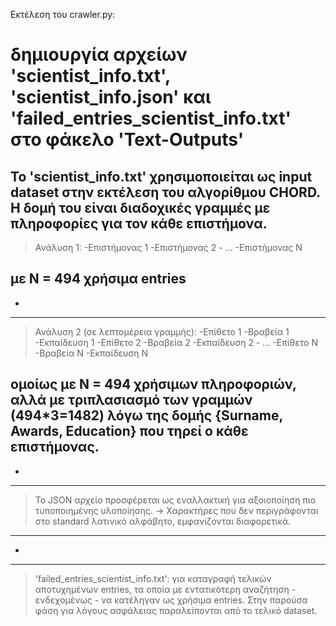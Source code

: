Εκτέλεση του crawler.py:
# δημιουργία αρχείων 'scientist_info.txt', 'scientist_info.json' και 'failed_entries_scientist_info.txt' στο φάκελο 'Text-Outputs'

Το 'scientist_info.txt' χρησιμοποιείται ως input dataset στην εκτέλεση του αλγορίθμου CHORD. 
Η δομή του είναι διαδοχικές γραμμές με πληροφορίες για τον κάθε επιστήμονα. 
--------------------------------------------------------------------------------------------------
>Ανάλυση 1:
    -Επιστήμονας 1
    -Επιστήμονας 2
    - ...
    -Επιστήμονας Ν

με Ν = 494 χρήσιμα entries
--------------------------------------------------------------------------------------------------
-
--------------------------------------------------------------------------------------------------
>Ανάλυση 2 (σε λεπτομέρεια γραμμής):
    -Επίθετο 1 
    -Βραβεία 1
    -Εκπαίδευση 1
    -Επίθετο 2 
    -Βραβεία 2
    -Εκπαίδευση 2
    - ...
    -Επίθετο Ν 
    -Βραβεία Ν
    -Εκπαίδευση Ν

ομοίως με Ν = 494 χρήσιμων πληροφοριών, αλλά με τριπλασιασμό των γραμμών (494*3=1482) 
λόγω της δομής {Surname, Awards, Education} που τηρεί ο κάθε επιστήμονας. 
--------------------------------------------------------------------------------------------------
-
--------------------------------------------------------------------------------------------------
>Το JSON αρχείο προσφέρεται ως εναλλακτική για αξοιοποίηση πιο τυποποιημένης υλοποίησης.
-> Χαρακτήρες που δεν περιγράφονται στο standard λατινικό αλφάβητο, εμφανίζονται διαφορετικά.
--------------------------------------------------------------------------------------------------
-
--------------------------------------------------------------------------------------------------
>'failed_entries_scientist_info.txt': για καταγραφή τελικών αποτυχημένων entries, τα 
οποία με εντατικότερη αναζήτηση - ενδεχομένως - να κατέληγαν ως χρήσιμα entries.
Στην παρούσα φάση για λόγους ασφάλειας παραλείπονται από το τελικό dataset.